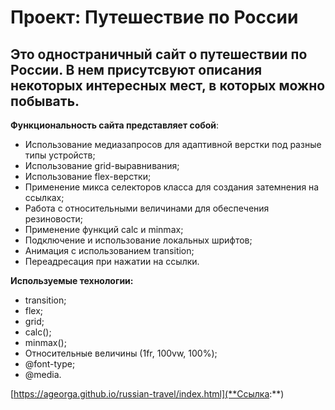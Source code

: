 # Проект: Путешествие по России

## Это одностраничный сайт о путешествии по России. В нем присутсвуют описания некоторых интересных мест, в которых можно побывать.

**Функциональность сайта представляет собой**:

- Использование медиазапросов для адаптивной верстки под разные типы устройств;
- Использование grid-выравнивания;
- Использование flex-верстки;
- Применение микса селекторов класса для создания затемнения на ссылках;
- Работа с относительными величинами для обеспечения резиновости;
- Применение функций calc и minmax;
- Подключение и использование локальных шрифтов;
- Анимация с использованием transition;
- Переадресация при нажатии на ссылки.

**Используемые технологии:**

- transition;
- flex;
- grid;
- calc();
- minmax();
- Относительные величины (1fr, 100vw, 100%);
- @font-type;
- @media.

[https://ageorga.github.io/russian-travel/index.html](**Ссылка:**)
